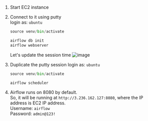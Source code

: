 1. Start EC2 instance
2. Connect to it using putty</br>
    login as: `ubuntu`
    ```python
    source venv/bin/activate
    
    airflow db init
    airflow webserver
    ```
   Let's update the session time
   ![image](https://github.com/user-attachments/assets/ac976f08-bb51-46cc-8b57-bdac4cd16b41)

3. Duplicate the putty session
    login as: `ubuntu`
    ```python
    source venv/bin/activate
    
    airflow scheduler
    ```
4. Airflow runs on 8080 by default.</br>
   So, it will be running at `http://3.236.162.127:8080`, where the IP address is EC2 IP address.</br>
   Username: `airflow`</br>
   Password: `admin@123!`
